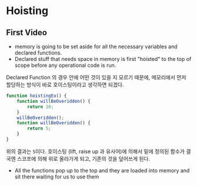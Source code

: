 # Hoisting

## First Video
- memory is going to be set aside for all the necessary variables and declared functions.
- Declared stuff that needs space in memory is first "hoisted" to the top of scope before any operational code is run.

Declared Function 의 경우 안에 어떤 것이 있을 지 모르기 때문에, 메모리에서 먼저 할당하는 방식이 바로 호이스팅이라고 생각하면 되겠다.

```javascript
function hoistingEx() {
    function willBeOveridden() {
        return 10;
    }
    willBeOveridden();
    function willBeOveridden() {
        return 5;
    }
}
```
위의 결과는 `5`이다. 호이스팅 (lift, raise up 과 유사어)에 의해서 밑에 정의된 함수가 결국엔 스코프에 의해 위로 올라가게 되고, 기존의 것을 덮어쓰게 된다.
- All the functions pop up to the top and they are loaded into memory and sit there waiting for us to use them


